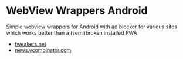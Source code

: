 # WebView Wrappers Android
Simple webview wrappers for Android with ad blocker for various sites which works better than a (semi)broken installed PWA
- [tweakers.net](https://tweakers.net/)
- [news.ycombinator.com](https://news.ycombinator.com/)

